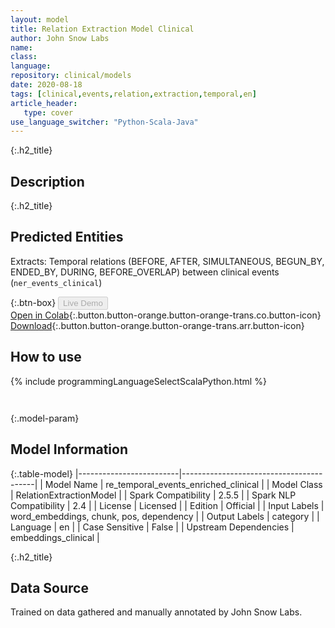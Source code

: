 ```yaml
---
layout: model
title: Relation Extraction Model Clinical
author: John Snow Labs
name: 
class: 
language: 
repository: clinical/models
date: 2020-08-18
tags: [clinical,events,relation,extraction,temporal,en]
article_header:
   type: cover
use_language_switcher: "Python-Scala-Java"
---
```


{:.h2_title}
## Description 


 {:.h2_title}
## Predicted Entities
Extracts: Temporal relations (BEFORE, AFTER, SIMULTANEOUS, BEGUN_BY, ENDED_BY, DURING, BEFORE_OVERLAP) between clinical events (`ner_events_clinical`) 

{:.btn-box}
<button class="button button-orange" disabled>Live Demo</button><br/>[Open in Colab](https://colab.research.google.com/github/JohnSnowLabs/spark-nlp-workshop/blob/master/tutorials/Certification_Trainings/Healthcare/10.Clinical_Relation_Extraction.ipynb){:.button.button-orange.button-orange-trans.co.button-icon}<br/>[Download](https://s3.amazonaws.com/auxdata.johnsnowlabs.com/clinical/models/re_temporal_events_enriched_clinical_en_2.5.5_2.4_1597775105767.zip){:.button.button-orange.button-orange-trans.arr.button-icon}<br/>

## How to use 
<div class="tabs-box" markdown="1">

{% include programmingLanguageSelectScalaPython.html %}

```python

```

```scala

```
</div>



{:.model-param}
## Model Information
{:.table-model}
|-------------------------|-----------------------------------------|
| Model Name              | re_temporal_events_enriched_clinical    |
| Model Class             | RelationExtractionModel                 |
| Spark Compatibility     | 2.5.5                                   |
| Spark NLP Compatibility | 2.4                                     |
| License                 | Licensed                                |
| Edition                 | Official                                |
| Input Labels            | word_embeddings, chunk, pos, dependency |
| Output Labels           | category                                |
| Language                | en                                      |
| Case Sensitive          | False                                   |
| Upstream Dependencies   | embeddings_clinical                     |





{:.h2_title}
## Data Source
Trained on data gathered and manually annotated by John Snow Labs.

